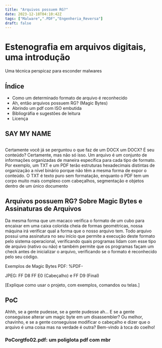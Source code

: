 ```yaml
---
title: "Arquivos possuem RG?"
date: 2023-12-18T04:10:42Z
tags: ["Malware",".PDF","Engenheria_Reversa"]
draft: false
---
```


# Estenografia em arquivos digitais, uma introdução

Uma técnica perspicaz para esconder malwares


## Índice

- Como um determinado formato de arquivo é reconhecido
- Ah, então arquivos possuem RG? (Magic Bytes)
- Abrindo um pdf com ISO embutida
- Bibliográfia e sugestões de leitura
- Licença

## SAY MY NAME
<img source ="\\C:\Users\Gusta\Blog\images\waltu.jpg">

Certamente você já se perguntou o que faz de um DOCX um DOCX? É seu conteúdo? Certamente, mas não só isso. Um arquivo é um conjunto de informações organizadas de maneira específica para cada tipo de formato. Por exemplo, um TXT e um PDF terão estruturas hexadecimais distintas de organização a nível binário porque não têm a mesma forma de expor o conteúdo. O TXT é texto puro sem formatação, enquanto o PDF tem um corpo muito mais complexo com cabeçalhos, segmentação e objetos dentro de um único documento

## Arquivos possuem RG? Sobre Magic Bytes e Assinaturas de Arquivos


Da mesma forma que um macaco verifica o formato de um cubo para encaixar em uma caixa colorida cheia de formas geométricas, nossa máquina irá verificar qual a forma que o nosso arquivo tem. Todo arquivo possui uma assinatura no seu início que permite a execução deste formato pelo sistema operacional, verificando quais programas lidam com esse tipo de arquivo (nativo ou não) e também permite que os programas façam um check antes de inicializar o arquivo, verificando se o formato é reconhecido pelo seu código.


Exemplos de Magic Bytes
PDF: %PDF-

JPEG: FF D8 FF E0 (Cabeçalho) e FF D9 (Final)


[Explique como usar o projeto, com exemplos, comandos ou telas.]

## PoC
Ahhh, se a gente pudesse, se a gente pudesse ah...
E se a gente conseguisse alterar um magic byte em um disassembler? Ou melhor, chavinho, e se a gente conseguisse modificar o cabeçalho e dizer que o arquivo é uma coisa mas na verdade é outra? Bem-vindo à toca do coelho!

### PoCorgtfo02.pdf: um poliglota pdf com mbr






